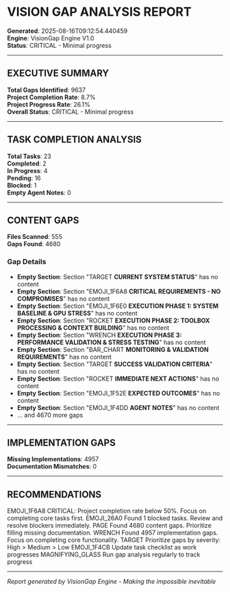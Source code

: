 # VISION GAP ANALYSIS REPORT

**Generated**: 2025-08-16T09:12:54.440459  
**Engine**: VisionGap Engine V1.0  
**Status**: CRITICAL - Minimal progress  

---

## EXECUTIVE SUMMARY

**Total Gaps Identified**: 9637  
**Project Completion Rate**: 8.7%  
**Project Progress Rate**: 26.1%  
**Overall Status**: CRITICAL - Minimal progress  

---

## TASK COMPLETION ANALYSIS

**Total Tasks**: 23  
**Completed**: 2  
**In Progress**: 4  
**Pending**: 16  
**Blocked**: 1  
**Empty Agent Notes**: 0  

---

## CONTENT GAPS

**Files Scanned**: 555  
**Gaps Found**: 4680  

### Gap Details
- **Empty Section**: Section "TARGET **CURRENT SYSTEM STATUS**" has no content
- **Empty Section**: Section "EMOJI_1F6A8 **CRITICAL REQUIREMENTS - NO COMPROMISES**" has no content
- **Empty Section**: Section "EMOJI_1F6E0 **EXECUTION PHASE 1: SYSTEM BASELINE & GPU STRESS**" has no content
- **Empty Section**: Section "ROCKET **EXECUTION PHASE 2: TOOLBOX PROCESSING & CONTEXT BUILDING**" has no content
- **Empty Section**: Section "WRENCH **EXECUTION PHASE 3: PERFORMANCE VALIDATION & STRESS TESTING**" has no content
- **Empty Section**: Section "BAR_CHART **MONITORING & VALIDATION REQUIREMENTS**" has no content
- **Empty Section**: Section "TARGET **SUCCESS VALIDATION CRITERIA**" has no content
- **Empty Section**: Section "ROCKET **IMMEDIATE NEXT ACTIONS**" has no content
- **Empty Section**: Section "EMOJI_1F52E **EXPECTED OUTCOMES**" has no content
- **Empty Section**: Section "EMOJI_1F4DD **AGENT NOTES**" has no content
- ... and 4670 more gaps

---
## IMPLEMENTATION GAPS

**Missing Implementations**: 4957  
**Documentation Mismatches**: 0  

---
## RECOMMENDATIONS

EMOJI_1F6A8 CRITICAL: Project completion rate below 50%. Focus on completing core tasks first.
EMOJI_26A0 Found 1 blocked tasks. Review and resolve blockers immediately.
PAGE Found 4680 content gaps. Prioritize filling missing documentation.
WRENCH Found 4957 implementation gaps. Focus on completing core functionality.
TARGET Prioritize gaps by severity: High > Medium > Low
EMOJI_1F4CB Update task checklist as work progresses
MAGNIFYING_GLASS Run gap analysis regularly to track progress

---
*Report generated by VisionGap Engine - Making the impossible inevitable*
